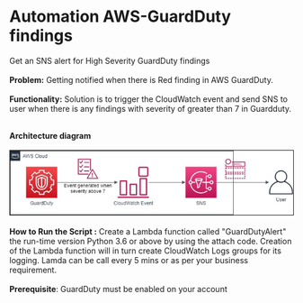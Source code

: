 # Automation AWS-GuardDuty findings 
Get an SNS alert for High Severity GuardDuty findings<br><br> 
<b>Problem:</B> Getting notified when there is Red finding in AWS GuardDuty.
<BR><br>
<b>Functionality:</B> Solution is to trigger the CloudWatch event and send SNS to user when there is any findings with severity of greater than 7 in Guardduty.
<br><br>

<b>Architecture diagram</B><br><br>
<img src="https://github.com/gitenmitra/AWS/blob/main/GuardDutty.jpg?raw=true" alt="Architecture diagram" border="1">
<br><br>
<b>How to Run the Script :</B> Create a Lambda function called "GuardDutyAlert" the run-time version Python 3.6 or above by using the attach code. 
Creation of the Lambda function will in turn create CloudWatch Logs groups for its logging.
Lamda can be call every 5 mins or as per your business requirement. <br><br>
<b>Prerequisite</b>: GuardDuty must be enabled on your account 
